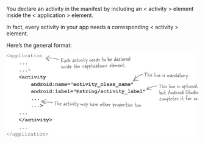 You declare an activity in the manifest by including 
an < activity > element inside the < application > element. 

In fact, every activity in your app needs a corresponding 
< activity > element. 

Here’s the general format:


![](.guides/img/15code.png)